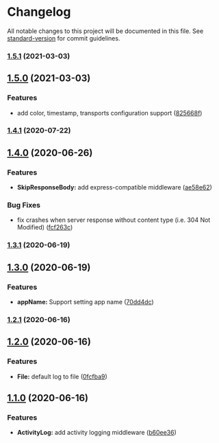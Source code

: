 # Changelog

All notable changes to this project will be documented in this file. See [standard-version](https://github.com/conventional-changelog/standard-version) for commit guidelines.

### [1.5.1](https://github.com/atton16/logger/compare/v1.5.0...v1.5.1) (2021-03-03)

## [1.5.0](https://github.com/atton16/logger/compare/v1.4.1...v1.5.0) (2021-03-03)


### Features

* add color, timestamp, transports configuration support ([825668f](https://github.com/atton16/logger/commit/825668f91ccde9cf66ca75f40910266576ee8717))

### [1.4.1](https://github.com/atton16/logger/compare/v1.4.0...v1.4.1) (2020-07-22)

## [1.4.0](https://github.com/atton16/logger/compare/v1.3.1...v1.4.0) (2020-06-26)


### Features

* **SkipResponseBody:** add express-compatible middleware ([ae58e62](https://github.com/atton16/logger/commit/ae58e629a086e0670bcf1a7daa28fb83d96c5b51))


### Bug Fixes

* fix crashes when server response without content type (i.e. 304 Not Modified) ([fcf263c](https://github.com/atton16/logger/commit/fcf263cfe4402d74e5b13335b019f1c0a4172965))

### [1.3.1](https://github.com/atton16/logger/compare/v1.3.0...v1.3.1) (2020-06-19)

## [1.3.0](https://github.com/atton16/logger/compare/v1.2.1...v1.3.0) (2020-06-19)


### Features

* **appName:** Support setting app name ([70dd4dc](https://github.com/atton16/logger/commit/70dd4dc830caefffcf946165993506c2455aa5c9))

### [1.2.1](https://github.com/atton16/logger/compare/v1.2.0...v1.2.1) (2020-06-16)

## [1.2.0](https://github.com/atton16/logger/compare/v1.1.0...v1.2.0) (2020-06-16)


### Features

* **File:** default log to file ([0fcfba9](https://github.com/atton16/logger/commit/0fcfba93986e7b3ebdac9f6344dcc11be51ed712))

## [1.1.0](https://github.com/atton16/logger/compare/v1.0.0...v1.1.0) (2020-06-16)


### Features

* **ActivityLog:** add activity logging middleware ([b60ee36](https://github.com/atton16/logger/commit/b60ee3633968fa6ae979eef7914c0e4fe465a6de))
